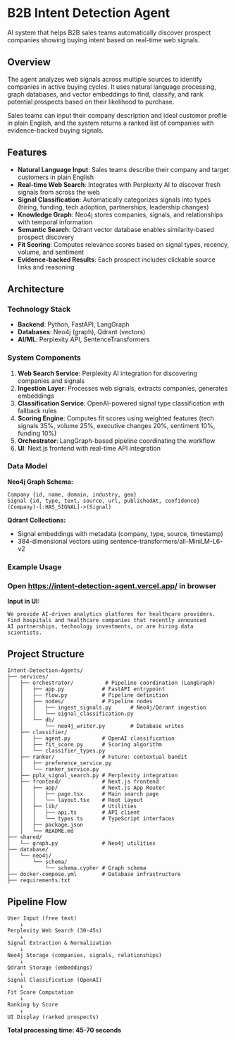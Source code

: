 # B2B Intent Detection Agent

AI system that helps B2B sales teams automatically discover prospect companies showing buying intent based on real-time web signals.

## Overview

The agent analyzes web signals across multiple sources to identify companies in active buying cycles. It uses natural language processing, graph databases, and vector embeddings to find, classify, and rank potential prospects based on their likelihood to purchase.

Sales teams can input their company description and ideal customer profile in plain English, and the system returns a ranked list of companies with evidence-backed buying signals.

## Features

- **Natural Language Input**: Sales teams describe their company and target customers in plain English
- **Real-time Web Search**: Integrates with Perplexity AI to discover fresh signals from across the web
- **Signal Classification**: Automatically categorizes signals into types (hiring, funding, tech adoption, partnerships, leadership changes)
- **Knowledge Graph**: Neo4j stores companies, signals, and relationships with temporal information
- **Semantic Search**: Qdrant vector database enables similarity-based prospect discovery
- **Fit Scoring**: Computes relevance scores based on signal types, recency, volume, and sentiment
- **Evidence-backed Results**: Each prospect includes clickable source links and reasoning

## Architecture

### Technology Stack

- **Backend**: Python, FastAPI, LangGraph
- **Databases**: Neo4j (graph), Qdrant (vectors)
- **AI/ML**: Perplexity API, SentenceTransformers

### System Components

1. **Web Search Service**: Perplexity AI integration for discovering companies and signals
2. **Ingestion Layer**: Processes web signals, extracts companies, generates embeddings
3. **Classification Service**: OpenAI-powered signal type classification with fallback rules
4. **Scoring Engine**: Computes fit scores using weighted features (tech signals 35%, volume 25%, executive changes 20%, sentiment 10%, funding 10%)
5. **Orchestrator**: LangGraph-based pipeline coordinating the workflow
6. **UI**: Next.js frontend with real-time API integration

### Data Model

**Neo4j Graph Schema:**
```
Company {id, name, domain, industry, geo}
Signal {id, type, text, source, url, publishedAt, confidence}
(Company)-[:HAS_SIGNAL]->(Signal)
```

**Qdrant Collections:**
- Signal embeddings with metadata (company, type, source, timestamp)
- 384-dimensional vectors using sentence-transformers/all-MiniLM-L6-v2


### Example Usage

### Open **https://intent-detection-agent.vercel.app/** in browser

**Input in UI:**
```
We provide AI-driven analytics platforms for healthcare providers.
Find hospitals and healthcare companies that recently announced
AI partnerships, technology investments, or are hiring data scientists.
```


## Project Structure

```
Intent-Detection-Agents/
├── services/
│   ├── orchestrator/          # Pipeline coordination (LangGraph)
│   │   ├── app.py            # FastAPI entrypoint
│   │   ├── flow.py           # Pipeline definition
│   │   ├── nodes/            # Pipeline nodes
│   │   │   ├── ingest_signals.py      # Neo4j/Qdrant ingestion
│   │   │   └── signal_classification.py
│   │   └── db/
│   │       └── neo4j_writer.py        # Database writes
│   ├── classifier/
│   │   ├── agent.py          # OpenAI classification
│   │   ├── fit_score.py      # Scoring algorithm
│   │   └── classifier_types.py
│   ├── ranker/               # Future: contextual bandit
│   │   ├── preference_service.py
│   │   └── ranker_service.py
│   ├── pplx_signal_search.py # Perplexity integration
│   ├── frontend/             # Next.js frontend
│   │   ├── app/              # Next.js App Router
│   │   │   ├── page.tsx      # Main search page
│   │   │   └── layout.tsx    # Root layout
│   │   ├── lib/              # Utilities
│   │   │   ├── api.ts        # API client
│   │   │   └── types.ts      # TypeScript interfaces
│   │   ├── package.json
│   │   └── README.md
├── shared/
│   └── graph.py              # Neo4j utilities
├── database/
│   └── neo4j/
│       └── schema/
│           └── schema.cypher # Graph schema
├── docker-compose.yml        # Database infrastructure
├── requirements.txt
```

## Pipeline Flow

```
User Input (free text)
    ↓
Perplexity Web Search (30-45s)
    ↓
Signal Extraction & Normalization
    ↓
Neo4j Storage (companies, signals, relationships)
    ↓
Qdrant Storage (embeddings)
    ↓
Signal Classification (OpenAI)
    ↓
Fit Score Computation
    ↓
Ranking by Score
    ↓
UI Display (ranked prospects)
```

**Total processing time: 45-70 seconds**